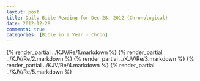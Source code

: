 ```yaml
---
layout: post
title: Daily Bible Reading for Dec 28, 2012 (Chronological)
date: 2012-12-28
comments: true
categories: [Bible in a Year - Chron]
---
```

{% render_partial ../KJV/Re/1.markdown %}
{% render_partial ../KJV/Re/2.markdown %}
{% render_partial ../KJV/Re/3.markdown %}
{% render_partial ../KJV/Re/4.markdown %}
{% render_partial ../KJV/Re/5.markdown %}
